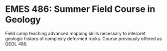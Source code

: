 # EMES 486: Summer Field Course in Geology

Field camp teaching advanced mapping skills necessary to interpret geologic history of complexly deformed rocks. Course previously offered as GEOL 486.